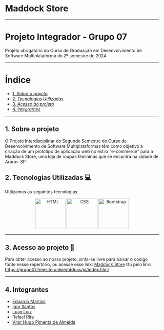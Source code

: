 # Maddock Store

---
# Projeto Integrador - Grupo 07 
Projeto obrigatório do Curso de Graduação em Desenvolvimento de Software Multiplataforma do 2º semestre de 2024

---
# Índice
- [1. _Sobre o projeto_](#1-sobre-o-projeto)
- [2. _Tecnologias Utilizadas_](#2-tecnologias-utilizadas)
- [3. _Acesso ao projeto_](#3-acesso)
- [4. _Integrantes_](#3-integrantes)

---
## 1. Sobre o projeto 
O Projeto Interdisciplinar do Segundo Semestre do Curso de Desenvolvimento de Software Multiplataformas têm como objetivo a criação de um protótipo de aplicação web no estilo "e-commerce" para a Maddock Store, uma loja de roupas femininas que se encontra na cidade de Araras-SP.

## 2. Tecnologias Utilizadas 💻
Utilizamos as seguintes tecnologias:
<p align="center">
  <img src="https://user-images.githubusercontent.com/25181517/192158954-f88b5814-d510-4564-b285-dff7d6400dad.png" alt="HTML" width="100" />
  <img src="https://user-images.githubusercontent.com/25181517/183898674-75a4a1b1-f960-4ea9-abcb-637170a00a75.png" alt="CSS" width="100" />
  <img src="https://cdn.jsdelivr.net/gh/devicons/devicon@latest/icons/bootstrap/bootstrap-original-wordmark.svg" alt="Bootstrap" width="100"/>
</p>

---
## 3. Acesso ao projeto 📁
Para obter acesso ao nosso projeto, sinta-se livre para baixar o código fonte nesse repertório, ou acesse esse link: [Maddock Store](https://cat-bounce.com)
Ou pelo link: https://grupo07.freesite.online/htdocs/pi/index.html

---
## 4. Integrantes
 - [Eduardo Martins](https://github.com/Eduardo1Martins)
 - [Igor Santos](https://github.com/IgoruSwan)
 - [Luan Luiz](https://github.com/LuanLuiz)
 - [Rafael Rita](https://github.com/RafaelRRita)
 - [Vitor Hugo Pimenta de Almeida](https://github.com/Vitor-Pimenta)
